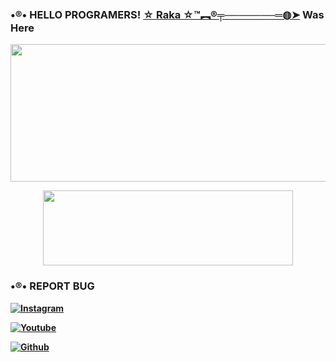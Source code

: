 ### •®• <b>HELLO PROGRAMERS!<b> <a href="https://www.twitter.com/Bangsat_XD" target="blank">☆ Raka ☆™︻®╤───────═◍➤</a> Was Here
</h1>
  <p align="center">
  <img width="600" height="220" src="https://github-readme-stats.vercel.app/api?username=Bangsat-XD&show_icons=true&theme=chartreuse-dark&locale=id">
</p>
<p align="center">
  <img width="400" height="120" src="https://github-readme-stats.vercel.app/api/top-langs/?username=Bangsat-XD&layout=compact&theme=chartreuse-dark">
</p>

### •®• <b>REPORT BUG


[![Instagram](https://img.shields.io/badge/Instagram-Report-green?style=for-the-badge&logo=Instagram)](https://www.instagram.com/bangsat_XD)

[![Youtube](https://img.shields.io/badge/Youtube-Report-green?style=for-the-badge&logo=Youtube)](https://youtube.com/channel/UCeha3A70FKR-YqGT5oY-7nQ)

[![Github](https://img.shields.io/badge/Github-Report-green?style=for-the-badge&logo=Github)](https://github.com/Bangsat-XD)



